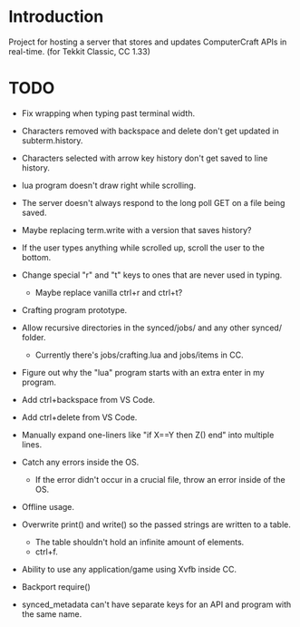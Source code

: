 # Introduction
Project for hosting a server that stores and updates ComputerCraft APIs in real-time. (for Tekkit Classic, CC 1.33)

# TODO

* Fix wrapping when typing past terminal width.
* Characters removed with backspace and delete don't get updated in subterm.history.
* Characters selected with arrow key history don't get saved to line history.
* lua program doesn't draw right while scrolling.
* The server doesn't always respond to the long poll GET on a file being saved.
* Maybe replacing term.write with a version that saves history?
* If the user types anything while scrolled up, scroll the user to the bottom.

* Change special "r" and "t" keys to ones that are never used in typing.
	* Maybe replace vanilla ctrl+r and ctrl+t?
* Crafting program prototype.
* Allow recursive directories in the synced/jobs/ and any other synced/ folder.
	* Currently there's jobs/crafting.lua and jobs/items in CC.
* Figure out why the "lua" program starts with an extra enter in my program.
* Add ctrl+backspace from VS Code.
* Add ctrl+delete from VS Code.
* Manually expand one-liners like "if X==Y then Z() end" into multiple lines.
* Catch any errors inside the OS.
	* If the error didn't occur in a crucial file, throw an error inside of the OS.
* Offline usage.
* Overwrite print() and write() so the passed strings are written to a table.
    * The table shouldn't hold an infinite amount of elements.
    * ctrl+f.
* Ability to use any application/game using Xvfb inside CC.
* Backport require()
* synced_metadata can't have separate keys for an API and program with the same name.